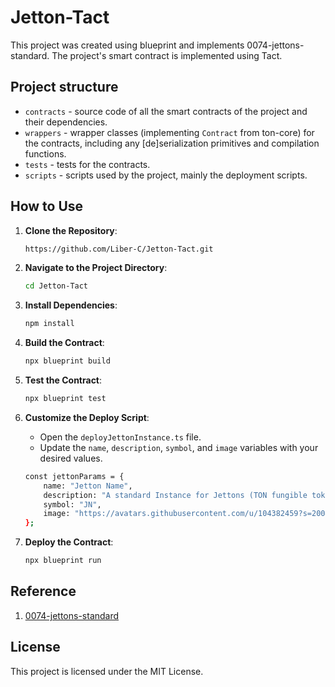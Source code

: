# Jetton-Tact

This project was created using blueprint and implements 0074-jettons-standard. The project's smart contract is implemented using Tact.

## Project structure

-   `contracts` - source code of all the smart contracts of the project and their dependencies.
-   `wrappers` - wrapper classes (implementing `Contract` from ton-core) for the contracts, including any [de]serialization primitives and compilation functions.
-   `tests` - tests for the contracts.
-   `scripts` - scripts used by the project, mainly the deployment scripts.

## How to Use

1. **Clone the Repository**:
    ```bash
    https://github.com/Liber-C/Jetton-Tact.git
    ```

2. **Navigate to the Project Directory**:
    ```bash
    cd Jetton-Tact
    ```

3. **Install Dependencies**:
    ```bash
    npm install
    ```

4. **Build the Contract**:
    ```bash
    npx blueprint build
    ```

5. **Test the Contract**:
    ```bash
    npx blueprint test
    ```

6. **Customize the Deploy Script**:
    - Open the `deployJettonInstance.ts` file.
    - Update the `name`, `description`, `symbol`, and `image` variables with your desired values.
    ```bash
    const jettonParams = {
        name: "Jetton Name",
        description: "A standard Instance for Jettons (TON fungible tokens).",
        symbol: "JN",
        image: "https://avatars.githubusercontent.com/u/104382459?s=200&v=4",
    };
    ```

7. **Deploy the Contract**:
    ```bash
    npx blueprint run
    ```

## Reference

1. [0074-jettons-standard](https://github.com/ton-blockchain/TEPS/blob/master/text/0074-jettons-standard.md)

## License

This project is licensed under the MIT License.
